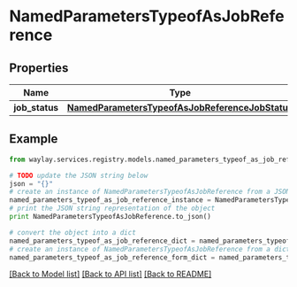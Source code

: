 # NamedParametersTypeofAsJobReference


## Properties

Name | Type | Description | Notes
------------ | ------------- | ------------- | -------------
**job_status** | [**NamedParametersTypeofAsJobReferenceJobStatus**](NamedParametersTypeofAsJobReferenceJobStatus.md) |  | 

## Example

```python
from waylay.services.registry.models.named_parameters_typeof_as_job_reference import NamedParametersTypeofAsJobReference

# TODO update the JSON string below
json = "{}"
# create an instance of NamedParametersTypeofAsJobReference from a JSON string
named_parameters_typeof_as_job_reference_instance = NamedParametersTypeofAsJobReference.from_json(json)
# print the JSON string representation of the object
print NamedParametersTypeofAsJobReference.to_json()

# convert the object into a dict
named_parameters_typeof_as_job_reference_dict = named_parameters_typeof_as_job_reference_instance.to_dict()
# create an instance of NamedParametersTypeofAsJobReference from a dict
named_parameters_typeof_as_job_reference_form_dict = named_parameters_typeof_as_job_reference.from_dict(named_parameters_typeof_as_job_reference_dict)
```
[[Back to Model list]](../README.md#documentation-for-models) [[Back to API list]](../README.md#documentation-for-api-endpoints) [[Back to README]](../README.md)


